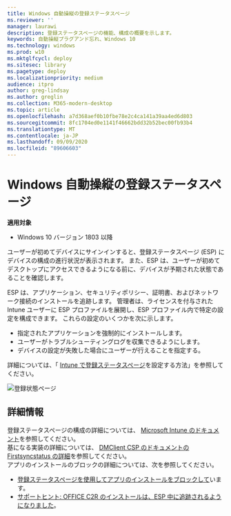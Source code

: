 ```yaml
---
title: Windows 自動操縦の登録ステータスページ
ms.reviewer: ''
manager: laurawi
description: 登録ステータスページの機能、構成の概要を示します。
keywords: 自動操縦プラグアンド忘れ、Windows 10
ms.technology: windows
ms.prod: w10
ms.mktglfcycl: deploy
ms.sitesec: library
ms.pagetype: deploy
ms.localizationpriority: medium
audience: itpro
author: greg-lindsay
ms.author: greglin
ms.collection: M365-modern-desktop
ms.topic: article
ms.openlocfilehash: a7d368aef0b10fbe78e2c4ca141a39aa4ed6d803
ms.sourcegitcommit: 8fc1704ed0e1141f46662bdd32b52bec00fb93b4
ms.translationtype: MT
ms.contentlocale: ja-JP
ms.lasthandoff: 09/09/2020
ms.locfileid: "89606603"
---
```

# <a name="windows-autopilot-enrollment-status-page"></a>Windows 自動操縦の登録ステータスページ

**適用対象**

-  Windows 10 バージョン 1803 以降 

ユーザーが初めてデバイスにサインインすると、登録ステータスページ (ESP) にデバイスの構成の進行状況が表示されます。 また、ESP は、ユーザーが初めてデスクトップにアクセスできるようになる前に、デバイスが予期された状態であることを確認します。

ESP は、アプリケーション、セキュリティポリシー、証明書、およびネットワーク接続のインストールを追跡します。 管理者は、ライセンスを付与された Intune ユーザーに ESP プロファイルを展開し、ESP プロファイル内で特定の設定を構成できます。 これらの設定のいくつかを次に示します。
- 指定されたアプリケーションを強制的にインストールします。
- ユーザーがトラブルシューティングログを収集できるようにします。
- デバイスの設定が失敗した場合にユーザーが行えることを指定する。

詳細については、「 [Intune で登録ステータスページ](/intune/windows-enrollment-status)を設定する方法」を参照してください。  
 
![登録状態ページ](images/enrollment-status-page.png)
 

## <a name="more-information"></a>詳細情報

登録ステータスページの構成の詳細については、 [Microsoft Intune のドキュメント](/intune/windows-enrollment-status)を参照してください。<br>
基になる実装の詳細については、 [DMClient CSP のドキュメントの Firstsyncstatus の詳細](/windows/client-management/mdm/dmclient-csp)を参照してください。<br>
アプリのインストールのブロックの詳細については、次を参照してください。
- [登録ステータスページを使用してアプリのインストールをブロックして](/archive/blogs/mniehaus/blocking-for-app-installation-using-enrollment-status-page)います。
- [サポートヒント: OFFICE C2R のインストールは、ESP 中に追跡されるようになりました](https://techcommunity.microsoft.com/t5/Intune-Customer-Success/Support-Tip-Office-C2R-installation-is-now-tracked-during-ESP/ba-p/295514)。
